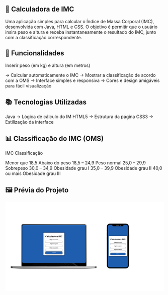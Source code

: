 ## 📏 Calculadora de IMC
Uma aplicação simples para calcular o Índice de Massa Corporal (IMC), desenvolvida com Java, HTML e CSS.
O objetivo é permitir que o usuário insira peso e altura e receba instantaneamente o resultado do IMC, junto com a classificação correspondente.

## 🚀 Funcionalidades
Inserir peso (em kg) e altura (em metros)

→ Calcular automaticamente o IMC
→ Mostrar a classificação de acordo com a OMS
→ Interface simples e responsiva
→ Cores e design amigáveis para fácil visualização

## 📚 Tecnologias Utilizadas

Java → Lógica de cálculo do IM
HTML5 → Estrutura da página
CSS3 → Estilização da interface

## 📊 Classificação do IMC (OMS)

IMC	Classificação

Menor que 18,5	Abaixo do peso
18,5 – 24,9	Peso normal
25,0 – 29,9	Sobrepeso
30,0 – 34,9	Obesidade grau I
35,0 – 39,9	Obesidade grau II
40,0 ou mais	Obesidade grau III

## 🖼 Prévia do Projeto

![Resultado da Calculadora de IMC](https://github.com/Willrdev/calculadora_imc/blob/main/imagens/resultado.png?raw=true)
